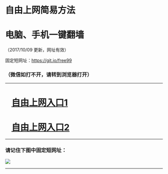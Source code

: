 ﻿# 自由上网简易方法

# 电脑、手机一键翻墙

（2017/10/09 更新，网址有效）

固定短网址：https://git.io/free99

### （微信如打不开，请转到浏览器打开）


***





# &nbsp;&nbsp; <a href="http://ft676619350.fwq-tz-1001.info/fwqtz01.html?t=10090013759 " target="_blank">自由上网入口1</a>
# &nbsp;&nbsp; <a href="http://ft124067495.fwq-tz-1002.info/fwqtz02.html?t=100900111943 " target="_blank">自由上网入口2</a>
***

### 请记住下图中固定短网址：

<img src="https://s3-us-west-2.amazonaws.com/fwq-1001/yjfq-20170905okok.png" /> 


***

